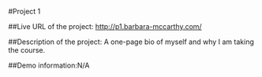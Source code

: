#Project 1

##Live URL of the project:
http://p1.barbara-mccarthy.com/

##Description of the project:
A one-page bio of myself and why I am taking the course.

##Demo information:N/A